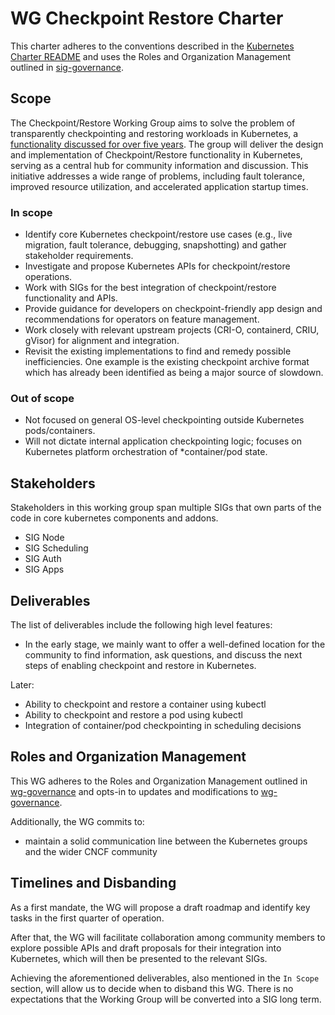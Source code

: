 
# WG Checkpoint Restore Charter

This charter adheres to the conventions described in the [Kubernetes Charter README] and uses
the Roles and Organization Management outlined in [sig-governance].

## Scope

The Checkpoint/Restore Working Group aims to solve the problem of transparently
checkpointing and restoring workloads in Kubernetes, a [functionality discussed
for over five years][kep2008]. The group will deliver the design and
implementation of Checkpoint/Restore functionality in Kubernetes, serving as a
central hub for community information and discussion. This initiative addresses
a wide range of problems, including fault tolerance, improved resource
utilization, and accelerated application startup times.

### In scope

- Identify core Kubernetes checkpoint/restore use cases (e.g., live migration,
  fault tolerance, debugging, snapshotting) and gather stakeholder requirements.
- Investigate and propose Kubernetes APIs for checkpoint/restore operations.
- Work with SIGs for the best integration of checkpoint/restore functionality
  and APIs.
- Provide guidance for developers on checkpoint-friendly app design and
  recommendations for operators on feature management.
- Work closely with relevant upstream projects (CRI-O, containerd, CRIU, gVisor)
  for alignment and integration.
- Revisit the existing implementations to find and remedy possible inefficiencies.
  One example is the existing checkpoint archive format which has already been
  identified as being a major source of slowdown.

### Out of scope

- Not focused on general OS-level checkpointing outside Kubernetes
  pods/containers.
- Will not dictate internal application checkpointing logic; focuses on
  Kubernetes platform orchestration of *container/pod state.

## Stakeholders

Stakeholders in this working group span multiple SIGs that own parts of the
code in core kubernetes components and addons.

- SIG Node
- SIG Scheduling
- SIG Auth
- SIG Apps

## Deliverables

The list of deliverables include the following high level features:

- In the early stage, we mainly want to offer a well-defined location for the
  community to find information, ask questions, and discuss the next steps of
  enabling checkpoint and restore in Kubernetes.

Later:

- Ability to checkpoint and restore a container using kubectl
- Ability to checkpoint and restore a pod using kubectl
- Integration of container/pod checkpointing in scheduling decisions

## Roles and Organization Management

This WG adheres to the Roles and Organization Management outlined in [wg-governance]
and opts-in to updates and modifications to [wg-governance].

[wg-governance]: /committee-steering/governance/wg-governance.md

Additionally, the WG commits to:

- maintain a solid communication line between the Kubernetes groups and the
  wider CNCF community

## Timelines and Disbanding

As a first mandate, the WG will propose a draft roadmap and identify key tasks in the first quarter of operation.

After that, the WG will facilitate collaboration among community members to explore possible APIs and draft proposals for their integration into Kubernetes, which will then be presented to the relevant SIGs.

Achieving the aforementioned deliverables, also mentioned in the `In Scope`
section, will allow us to decide when to disband this WG.  There is no
expectations that the Working Group will be converted into a SIG long term.

[sig-governance]: https://github.com/kubernetes/community/blob/master/committee-steering/governance/sig-governance.md
[Kubernetes Charter README]: https://github.com/kubernetes/community/blob/master/committee-steering/governance/README.md
[kep2008]: https://github.com/kubernetes/enhancements/issues/2008
